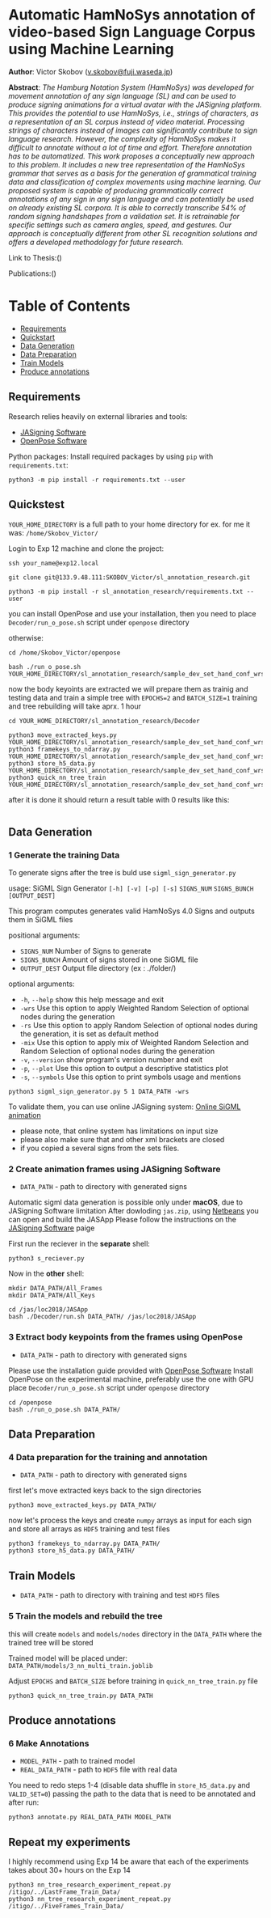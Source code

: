 # Automatic HamNoSys annotation of video-based Sign Language Corpus using Machine Learning

**Author**: Victor Skobov (v.skobov@fuji.waseda.jp)

**Abstract**: 
*The Hamburg Notation System (HamNoSys) was developed for movement annotation of any sign language (SL) and can be used to produce signing animations for a virtual avatar with the JASigning platform. This provides the potential to use HamNoSys, i.e., strings of characters, as a representation of an SL corpus instead of video material. Processing strings of characters instead of images can significantly contribute to sign language research. However, the complexity of HamNoSys makes it difficult to annotate without a lot of time and effort. Therefore annotation has to be automatized. This work proposes a conceptually new approach to this problem. It includes a new tree representation of the HamNoSys grammar that serves as a basis for the generation of grammatical training data and classification of complex movements using machine learning. Our proposed system is capable of producing grammatically correct annotations of any sign in any sign language and can potentially be used on already existing SL corpora. It is able to correctly transcribe 54% of random signing handshapes from a validation set. It is retrainable for specific settings such as camera angles, speed, and gestures. Our approach is conceptually different from other SL recognition solutions and offers a developed methodology for future research.*

Link to Thesis:()

Publications:()

# Table of Contents
* [Requirements](#requirements)
* [Quickstart](#quickstart)
* [Data Generation](#train-model)
* [Data Preparation](#data-preparation)
* [Train Models](#train-model)
* [Produce annotations](#produce-annotations)

## Requirements
Research relies heavily on external libraries and tools:

* [JASigning Software](http://vh.cmp.uea.ac.uk/index.php/JASigning)
* [OpenPose Software](https://github.com/CMU-Perceptual-Computing-Lab/openpose)

Python packages: Install required packages by using `pip` with `requirements.txt`:

```
python3 -m pip install -r requirements.txt --user
```
## Quickstest

`YOUR_HOME_DIRECTORY` is a full path to your home directory for ex. for me it was: `/home/Skobov_Victor/`

Login to Exp 12 machine and clone the project:

```
ssh your_name@exp12.local

git clone git@133.9.48.111:SKOBOV_Victor/sl_annotation_research.git

python3 -m pip install -r sl_annotation_research/requirements.txt --user
```
you can install OpenPose and use your installation, then you need to place `Decoder/run_o_pose.sh` script under `openpose` directory

otherwise:
```
cd /home/Skobov_Victor/openpose

bash ./run_o_pose.sh YOUR_HOME_DIRECTORY/sl_annotation_research/sample_dev_set_hand_conf_wrs_5/
```
now the body keyoints are extracted
we will prepare them as trainig and testing data and train a simple tree with `EPOCHS=2` and  `BATCH_SIZE=1`
training and tree rebuilding will take aprx. 1 hour

```
cd YOUR_HOME_DIRECTORY/sl_annotation_research/Decoder

python3 move_extracted_keys.py YOUR_HOME_DIRECTORY/sl_annotation_research/sample_dev_set_hand_conf_wrs_5/
python3 framekeys_to_ndarray.py YOUR_HOME_DIRECTORY/sl_annotation_research/sample_dev_set_hand_conf_wrs_5/
python3 store_h5_data.py YOUR_HOME_DIRECTORY/sl_annotation_research/sample_dev_set_hand_conf_wrs_5/
python3 quick_nn_tree_train YOUR_HOME_DIRECTORY/sl_annotation_research/sample_dev_set_hand_conf_wrs_5/

```
after it is done it should return a result table with 0 results like this:
```

```

## Data Generation
### 1 Generate the training Data
To generate signs after the tree is buld use  `sigml_sign_generator.py`

usage: SiGML Sign Generator `[-h] [-v] [-p] [-s]` `SIGNS_NUM` `SIGNS_BUNCH` `[OUTPUT_DEST]`

This program computes generates valid HamNoSys 4.0 Signs and outputs them in
SiGML files

positional arguments:

* `SIGNS_NUM`      Number of Signs to generate
* `SIGNS_BUNCH`    Amount of signs stored in one SiGML file
* `OUTPUT_DEST`    Output file directory (ex : ./folder/)


optional arguments:
* `-h`, `--help`     show this help message and exit
* `-wrs`           Use this option to apply Weighted Random Selection of optional nodes during the generation
* `-rs`            Use this option to apply Random Selection of optional nodes during the generation, it is set as default method
* `-mix`           Use this option to apply mix of Weighted Random Selection and Random Selection of optional nodes during the generation
* `-v`, `--version`  show program's version number and exit
* `-p`, `--plot`     Use this option to output a descriptive statistics plot
* `-s`, `--symbols`  Use this option to print symbols usage and mentions

        
```
python3 sigml_sign_generator.py 5 1 DATA_PATH -wrs

```
To validate them, you can use online JASigning system: [Online SiGML animation](#http://vhg.cmp.uea.ac.uk/tech/jas/vhg2018/WebGLAv.html)

* please note, that online system has limitations on input size 
* please also make sure that <sigml></sigml> and other xml brackets are closed 
* if you copied a several signs from the sets files.


### 2 Create animation frames using JASigning Software

* `DATA_PATH` - path to directory with generated signs

Automatic sigml data generation is possible only under **macOS**, due to JASigning Software limitation
After dowloding `jas.zip`, using [Netbeans](#https://netbeans.org/) you can open and build the JASApp
Please follow the instructions on the [JASigning Software](http://vh.cmp.uea.ac.uk/index.php/JASigning) paige


First run the reciever in the **separate** shell:
```
python3 s_reciever.py

```

Now in the **other** shell:

```
mkdir DATA_PATH/All_Frames
mkdir DATA_PATH/All_Keys

cd /jas/loc2018/JASApp
bash ./Decoder/run.sh DATA_PATH/ /jas/loc2018/JASApp

```

### 3 Extract body keypoints from the frames using OpenPose

* `DATA_PATH` - path to directory with generated signs

Please use the installation guide provided with [OpenPose Software](https://github.com/CMU-Perceptual-Computing-Lab/openpose)
Install OpenPose on the experimental machine, preferably use the one with GPU
place `Decoder/run_o_pose.sh` script under `openpose` directory

```
cd /openpose
bash ./run_o_pose.sh DATA_PATH/

```
## Data Preparation
### 4 Data preparation for the training and annotation

* `DATA_PATH` - path to directory with generated signs

first let's move extracted keys back to the sign directories
```
python3 move_extracted_keys.py DATA_PATH/

```

now let's process the keys and create `numpy` arrays as input for each sign
and store all arrays as `HDF5` training and test files

```
python3 framekeys_to_ndarray.py DATA_PATH/
python3 store_h5_data.py DATA_PATH/

```

## Train Models

* `DATA_PATH` - path to directory with training and test `HDF5` files

### 5 Train the models and rebuild the tree
this will create `models` and `models/nodes` directory in the `DATA_PATH` where the trained tree will be stored

Trained model will be placed under: `DATA_PATH/models/3_nn_multi_train.joblib`

Adjust `EPOCHS` and  `BATCH_SIZE` before training in `quick_nn_tree_train.py` file

```
python3 quick_nn_tree_train.py DATA_PATH
```
## Produce annotations

### 6 Make Annotations

* `MODEL_PATH` - path to trained model
* `REAL_DATA_PATH` - path to `HDF5` file with real data

You need to redo steps 1-4 (disable data shuffle in `store_h5_data.py` and `VALID_SET=0`) 
passing the path to the data that is need to be annotated and after run:


```
python3 annotate.py REAL_DATA_PATH MODEL_PATH

```

## Repeat my experiments

I highly recommend using Exp 14 
be aware that each of the experiments takes about 30+ hours on the Exp 14

```
python3 nn_tree_research_experiment_repeat.py /itigo/../LastFrame_Train_Data/
python3 nn_tree_research_experiment_repeat.py /itigo/../FiveFrames_Train_Data/
```
